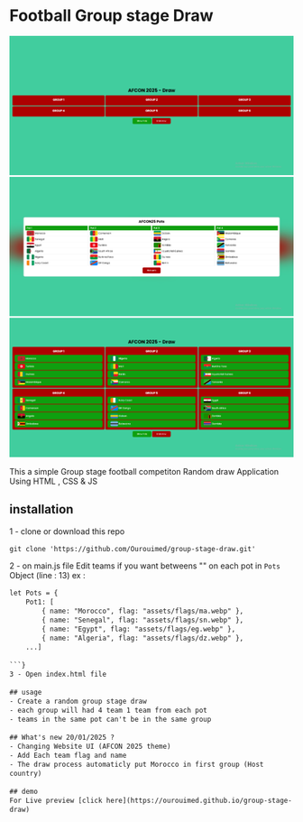 # Football Group stage Draw 
![Screenshot 1](./assets/screenshots/screenShot1.png)
![Screenshot 2](./assets/screenshots/screenShot2.png)
![Screenshot 3](./assets/screenshots/screenShot3.png)

This a simple Group stage football competiton Random draw Application Using HTML , CSS & JS
## installation
1 - clone or download this repo
```bach 
git clone 'https://github.com/Ourouimed/group-stage-draw.git'
```
2 - on main.js file Edit teams if you want betweens "" on each pot in `Pots` Object (line : 13) ex :
```bach 
let Pots = {
    Pot1: [
        { name: "Morocco", flag: "assets/flags/ma.webp" },
        { name: "Senegal", flag: "assets/flags/sn.webp" },
        { name: "Egypt", flag: "assets/flags/eg.webp" },
        { name: "Algeria", flag: "assets/flags/dz.webp" },
    ...]

```}
3 - Open index.html file

## usage 
- Create a random group stage draw
- each group will had 4 team 1 team from each pot
- teams in the same pot can't be in the same group 

## What's new 20/01/2025 ?
- Changing Website UI (AFCON 2025 theme)
- Add Each team flag and name 
- The draw process automaticly put Morocco in first group (Host country)

## demo 
For Live preview [click here](https://ourouimed.github.io/group-stage-draw)